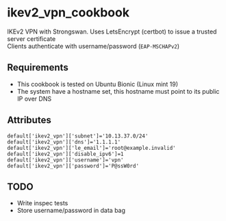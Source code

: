 # ikev2_vpn_cookbook

IKEv2 VPN with Strongswan. 
Uses LetsEncrypt (certbot) to issue a trusted server certificate  
Clients authenticate with username/password (`EAP-MSCHAPv2`)

## Requirements

- This cookbook is tested on Ubuntu Bionic (Linux mint 19)
- The system have a hostname set, this hostname must point to its public IP over DNS

## Attributes

```
default['ikev2_vpn']['subnet']='10.13.37.0/24'
default['ikev2_vpn']['dns']='1.1.1.1'
default['ikev2_vpn']['le_email']='root@example.invalid'
default['ikev2_vpn']['disable_ipv6']=1
default['ikev2_vpn']['username']='vpn'
default['ikev2_vpn']['password']='P@ssW0rd'
```

## TODO

- Write inspec tests
- Store username/password in data bag 

